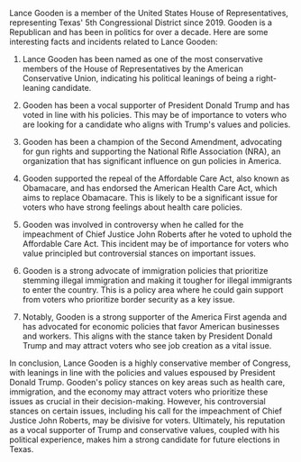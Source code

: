 Lance Gooden is a member of the United States House of Representatives, representing Texas' 5th Congressional District since 2019. Gooden is a Republican and has been in politics for over a decade. Here are some interesting facts and incidents related to Lance Gooden:

1. Lance Gooden has been named as one of the most conservative members of the House of Representatives by the American Conservative Union, indicating his political leanings of being a right-leaning candidate.

2. Gooden has been a vocal supporter of President Donald Trump and has voted in line with his policies. This may be of importance to voters who are looking for a candidate who aligns with Trump's values and policies.

3. Gooden has been a champion of the Second Amendment, advocating for gun rights and supporting the National Rifle Association (NRA), an organization that has significant influence on gun policies in America.

4. Gooden supported the repeal of the Affordable Care Act, also known as Obamacare, and has endorsed the American Health Care Act, which aims to replace Obamacare. This is likely to be a significant issue for voters who have strong feelings about health care policies.

5. Gooden was involved in controversy when he called for the impeachment of Chief Justice John Roberts after he voted to uphold the Affordable Care Act. This incident may be of importance for voters who value principled but controversial stances on important issues.

6. Gooden is a strong advocate of immigration policies that prioritize stemming illegal immigration and making it tougher for illegal immigrants to enter the country. This is a policy area where he could gain support from voters who prioritize border security as a key issue.

7. Notably, Gooden is a strong supporter of the America First agenda and has advocated for economic policies that favor American businesses and workers. This aligns with the stance taken by President Donald Trump and may attract voters who see job creation as a vital issue.

In conclusion, Lance Gooden is a highly conservative member of Congress, with leanings in line with the policies and values espoused by President Donald Trump. Gooden's policy stances on key areas such as health care, immigration, and the economy may attract voters who prioritize these issues as crucial in their decision-making. However, his controversial stances on certain issues, including his call for the impeachment of Chief Justice John Roberts, may be divisive for voters. Ultimately, his reputation as a vocal supporter of Trump and conservative values, coupled with his political experience, makes him a strong candidate for future elections in Texas.
